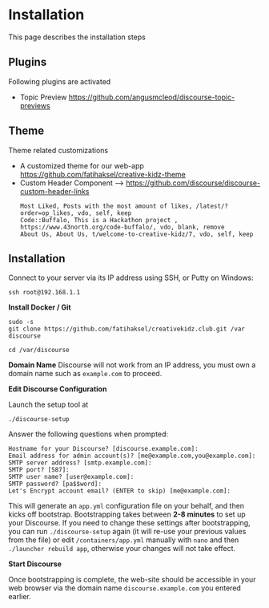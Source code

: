 # Installation
This page describes the installation steps

## Plugins

Following plugins are activated

* Topic Preview https://github.com/angusmcleod/discourse-topic-previews

## Theme
Theme related customizations

* A customized theme for our web-app https://github.com/fatihaksel/creative-kidz-theme
* Custom Header Component --> https://github.com/discourse/discourse-custom-header-links
    ```
    Most Liked, Posts with the most amount of likes, /latest/?order=op_likes, vdo, self, keep
    Code::Buffalo, This is a Hackathon project , https://www.43north.org/code-buffalo/, vdo, blank, remove
    About Us, About Us, t/welcome-to-creative-kidz/7, vdo, self, keep
    ```

## Installation

Connect to your server via its IP address using SSH, or Putty on Windows:

`ssh root@192.168.1.1`


**Install Docker / Git**

```
sudo -s
git clone https://github.com/fatihaksel/creativekidz.club.git /var discourse

cd /var/discourse

```
**Domain Name**
Discourse will not work from an IP address, you must own a domain name such as `example.com` to proceed.


**Edit Discourse Configuration**

Launch the setup tool at

`./discourse-setup`

Answer the following questions when prompted:
```
Hostname for your Discourse? [discourse.example.com]:
Email address for admin account(s)? [me@example.com,you@example.com]:
SMTP server address? [smtp.example.com]:
SMTP port? [587]:
SMTP user name? [user@example.com]:
SMTP password? [pa$$word]:
Let's Encrypt account email? (ENTER to skip) [me@example.com]:
```


This will generate an `app.yml` configuration file on your behalf, and then kicks off bootstrap. Bootstrapping takes between **2-8 minutes** to set up your Discourse. If you need to change these settings after bootstrapping, you can run `./discourse-setup` again (it will re-use your previous values from the file) or edit `/containers/app.yml` manually with `nano` and then `./launcher rebuild app`, otherwise your changes will not take effect.

**Start Discourse**

Once bootstrapping is complete, the web-site should be accessible in your web browser via the domain name `discourse.example.com` you entered earlier.

